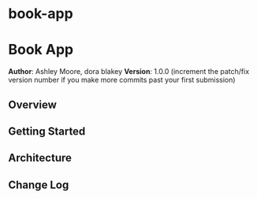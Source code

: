 # book-app

# Book App

**Author**: Ashley Moore, dora blakey
**Version**: 1.0.0 (increment the patch/fix version number if you make more commits past your first submission)

## Overview
<!-- Build a bookshelf and search application  -->

## Getting Started
<!-- What are the steps that a user must take in order to build this app on their own machine and get it running? -->

## Architecture
<!-- Provide a detailed description of the application design. What technologies (languages, libraries, etc) you're using, and any other relevant design information. -->

## Change Log
<!-- Use this area to document the iterative changes made to your application as each feature is successfully implemented. Use time stamps. Here's an examples: will research GH for further detail

(example: 01-01-2001 4:59pm - Application now has a fully-functional express server, with GET and POST routes for the book resource.)

## Credits and Collaborations
10-22-20 Ashley and dora 
Start time: 12:15pm MST - 2am MST
help from:
Skyler 2+ hours  5pm-6:55pm MST
Chance 20 min   6:55-7:15pm MST
Nicco 1+ hour    7:55-8:55pm MST  
Merry 40 min    9:35-10 pm MST
Taylor 2 hours  11:35-1:30am MST 